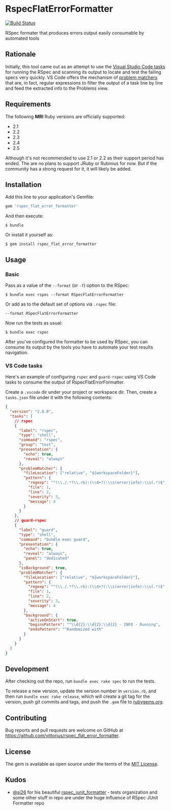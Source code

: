 # RspecFlatErrorFormatter

[![Build Status](https://travis-ci.org/vittorius/rspec_flat_error_formatter.svg?branch=master)](https://travis-ci.org/vittorius/rspec_flat_error_formatter)

RSpec formater that produces errors output easily consumable by automated tools

## Rationale

Initially, this tool came out as an attempt to use the [Visual Studio Code tasks](https://code.visualstudio.com/docs/editor/tasks) for running the RSpec and scanning its output to locate and test the failing specs very quickly. VS Code offers the mechanism of [problem matchers](https://code.visualstudio.com/docs/editor/tasks#_defining-a-problem-matcher) that are, in fact, regular expressions to filter the output of a task line by line and feed the extracted info to the Problems view.

## Requirements

The following **MRI** Ruby versions are officially supported:

* 2.1
* 2.2
* 2.3
* 2.4
* 2.5

Although it's not recommended to use 2.1 or 2.2 as their support period has ended. The are no plans to support JRuby or Rubinius for now. But if the community has a strong request for it, it will likely be added.

## Installation

Add this line to your application's Gemfile:

```ruby
gem 'rspec_flat_error_formatter'
```

And then execute:

    $ bundle

Or install it yourself as:

    $ gem install rspec_flat_error_formatter

## Usage

### Basic

Pass as a value of the `--format` (or `-f`) option to the RSpec:

    $ bundle exec rspec --format RSpecFlatErrorFormatter


Or add as to the default set of options via `.rspec` file:

```
--format RSpecFlatErrorFormatter
```

Now run the tests as usual:

    $ bundle exec rspec

After you've configured the formatter to be used by RSpec, you can consume its output by the tools you have to automate your test results navigation.

### VS Code tasks

Here's an example of configuring `rspec` and `guard-rspec` using VS Code tasks to consume the output of RspecFlatErrorFormatter.

Create a `.vscode` dir under your project or workspace dir. Then, create a `tasks.json` file under it with the following contents:

```json
{
  "version": "2.0.0",
  "tasks": [
    // rspec
    {
      "label": "rspec",
      "type": "shell",
      "command": "rspec",
      "group": "test",
      "presentation": {
        "echo": true,
        "reveal": "always"
      },
      "problemMatcher": {
        "fileLocation": ["relative", "${workspaceFolder}"],
        "pattern": {
          "regexp": "^(\\./.*?\\.rb):(\\d+?):\\s(error|info):\\s(.*)$",
          "file": 1,
          "line": 2,
          "severity": 3,
          "message": 4
        }
      }
    },
    // guard-rspec
    {
      "label": "guard",
      "type": "shell",
      "command": "bundle exec guard",
      "presentation": {
        "echo": true,
        "reveal": "always",
        "panel": "dedicated"
      },
      "isBackground": true,
      "problemMatcher": {
        "fileLocation": ["relative", "${workspaceFolder}"],
        "pattern": {
          "regexp": "^(\\./.*?\\.rb):(\\d+?):\\s(error|info):\\s(.*)$",
          "file": 1,
          "line": 2,
          "severity": 3,
          "message": 4
        },
        "background": {
          "activeOnStart": true,
          "beginsPattern": "^\\d{2}:\\d{2}:\\d{2} - INFO - Running",
          "endsPattern": "^Randomized with"
        }
      }
    }
  ]
}

```

## Development

After checking out the repo, run `bundle exec rake spec` to run the tests.

To release a new version, update the version number in `version.rb`, and then run `bundle exec rake release`, which will create a git tag for the version, push git commits and tags, and push the `.gem` file to [rubygems.org](https://rubygems.org).

## Contributing

Bug reports and pull requests are welcome on GitHub at https://github.com/vittorius/rspec_flat_error_formatter.

## License

The gem is available as open source under the terms of the [MIT License](https://opensource.org/licenses/MIT).

## Kudos

* [@sj26](https://github.com/sj26) for his beautiful [rspec_junit_formatter](https://github.com/sj26/rspec_junit_formatter) - tests organization and some other stuff in repo are under the huge influence of RSpec JUnit Formatter repo